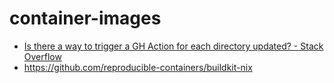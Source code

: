 # container-images

- [Is there a way to trigger a GH Action for each directory updated? - Stack Overflow](https://stackoverflow.com/questions/74854872/is-there-a-way-to-trigger-a-gh-action-for-each-directory-updated/76413829#76413829)
- https://github.com/reproducible-containers/buildkit-nix
